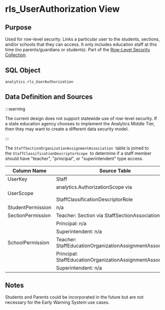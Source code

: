 # rls_UserAuthorization View

## Purpose

Used for row-level security. Links a particular user to the students, sections,
and/or schools that they can access. It only includes education staff at this
time (no parents/guardians or students). Part of the [Row-Level Security
Collection](./readme.md).

## SQL Object

`analytics.rls_UserAuthorization`

## Data Definition and Sources

:::warning

The current design does not support statewide use of row-level security. If a
state education agency chooses to implement the Analytics Middle Tier, then they
may want to create a different data security model.

:::

The `StaffSectionOrganizationAssignmentAssociation`  table is joined to
the `StaffClassificationDescriptorScope`  to determine if a staff member should
have "teacher", "principal", or "superintendent" type access.

| Column Name | Source Table | Source Column | Data Type |
| --- | --- | --- | --- |
| UserKey | Staff | StaffUniqueId | int |
| UserScope | analytics.AuthorizationScope via<br/><br/>StaffClassificationDescriptorRole | ScopeName | nvarchar(50) |
| StudentPermission | n/a | static string "ALL" | nvarchar(3) |
| SectionPermission | Teacher: Section via StaffSectionAssociation | Id  | nvarchar(50) |
|     | Principal: n/a | static string "ALL" |
|     | Superintendent: n/a | static string "ALL" |
| SchoolPermission | Teacher: StaffEducationOrganizationAssignmentAssociation | EducationOrganizationId | nvarchar(50) |
|     | Principal: StaffEducationOrganizationAssignmentAssociation | EducationOrganizationId |
|     | Superintendent: n/a | static string "ALL" |

## Notes

Students and Parents could be incorporated in the future but are not necessary
for the Early Warning System use cases.
